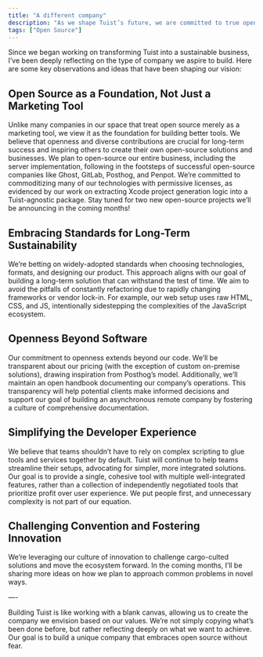 ```yaml
---
title: "A different company"
description: "As we shape Tuist’s future, we are committed to true open source, embracing standards, and simplifying developers’ lives. It’s not just business"
tags: ["Open Source"]
---
```


Since we began working on transforming Tuist into a sustainable business, I’ve been deeply reflecting on the type of company we aspire to build. Here are some key observations and ideas that have been shaping our vision:

## Open Source as a Foundation, Not Just a Marketing Tool

Unlike many companies in our space that treat open source merely as a marketing tool, we view it as the foundation for building better tools. We believe that openness and diverse contributions are crucial for long-term success and inspiring others to create their own open-source solutions and businesses. We plan to open-source our entire business, including the server implementation, following in the footsteps of successful open-source companies like Ghost, GitLab, Posthog, and Penpot. We’re committed to commoditizing many of our technologies with permissive licenses, as evidenced by our work on extracting Xcode project generation logic into a Tuist-agnostic package. Stay tuned for two new open-source projects we’ll be announcing in the coming months!

## Embracing Standards for Long-Term Sustainability

We’re betting on widely-adopted standards when choosing technologies, formats, and designing our product. This approach aligns with our goal of building a long-term solution that can withstand the test of time. We aim to avoid the pitfalls of constantly refactoring due to rapidly changing frameworks or vendor lock-in. For example, our web setup uses raw HTML, CSS, and JS, intentionally sidestepping the complexities of the JavaScript ecosystem.

## Openness Beyond Software

Our commitment to openness extends beyond our code. We’ll be transparent about our pricing (with the exception of custom on-premise solutions), drawing inspiration from Posthog’s model. Additionally, we’ll maintain an open handbook documenting our company’s operations. This transparency will help potential clients make informed decisions and support our goal of building an asynchronous remote company by fostering a culture of comprehensive documentation.

## Simplifying the Developer Experience

We believe that teams shouldn’t have to rely on complex scripting to glue tools and services together by default. Tuist will continue to help teams streamline their setups, advocating for simpler, more integrated solutions. Our goal is to provide a single, cohesive tool with multiple well-integrated features, rather than a collection of independently negotiated tools that prioritize profit over user experience. We put people first, and unnecessary complexity is not part of our equation.

## Challenging Convention and Fostering Innovation

We’re leveraging our culture of innovation to challenge cargo-culted solutions and move the ecosystem forward. In the coming months, I’ll be sharing more ideas on how we plan to approach common problems in novel ways.

—-

Building Tuist is like working with a blank canvas, allowing us to create the company we envision based on our values. We’re not simply copying what’s been done before, but rather reflecting deeply on what we want to achieve. Our goal is to build a unique company that embraces open source without fear.
